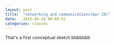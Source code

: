 ```yaml
---
layout: post
title:  "networking and communications(Apr 29)"
date:   2015-04-29 08:09:52
categories: classes
---
```

That's a first conceptual sketch bbbbbbb


 
 


